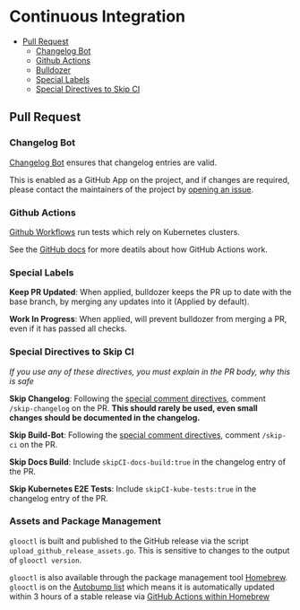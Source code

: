 # Continuous Integration
- [Pull Request](#pull-request)
    - [Changelog Bot](#changelog-bot)
    - [Github Actions](#github-actions)
    - [Bulldozer](#bulldozer)
    - [Special Labels](#special-labels)
    - [Special Directives to Skip CI](#special-directives-to-skip-ci)

## Pull Request

### Changelog Bot
[Changelog Bot](https://github.com/solo-io/changelog-bot) ensures that changelog entries are valid.

This is enabled as a GitHub App on the project, and if changes are required, please contact the maintainers of the project by [opening an issue](/devel/contributing/issues.md).

### Github Actions
[Github Workflows](/.github/workflows) run tests which rely on Kubernetes clusters.

See the [GitHub docs](https://docs.github.com/en/actions/automating-builds-and-tests/about-continuous-integration#about-continuous-integration-using-github-actions) for more deatils about how GitHub Actions work.

### Special Labels
**Keep PR Updated**: When applied, bulldozer keeps the PR up to date with the base branch, by merging any updates into it (Applied by default).

**Work In Progress**: When applied, will prevent bulldozer from merging a PR, even if it has passed all checks.

### Special Directives to Skip CI
*If you use any of these directives, you must explain in the PR body, why this is safe*

**Skip Changelog**: Following the [special comment directives](https://github.com/solo-io/changelog-bot#issue-comment-directives), comment `/skip-changelog` on the PR. **This should rarely be used, even small changes should be documented in the changelog.**

**Skip Build-Bot**: Following the [special comment directives](https://github.com/solo-io/build-bot#issue-comment-directives), comment `/skip-ci` on the PR.

**Skip Docs Build**: Include `skipCI-docs-build:true` in the changelog entry of the PR.

**Skip Kubernetes E2E Tests**: Include `skipCI-kube-tests:true` in the changelog entry of the PR.

### Assets and Package Management
`glooctl` is built and published to the GitHub release via the script `upload_github_release_assets.go`. This is sensitive to changes to the output of `glooctl version`.

`glooctl` is also available through the package management tool [Homebrew](https://formulae.brew.sh/formula/glooctl). `glooctl` is on the [Autobump list](https://github.com/Homebrew/homebrew-core/blob/8064f66cd04d0f32dc1be25ce8363a7a9e370fae/.github/autobump.txt#L790) which means it is automatically updated within 3 hours of a stable release via [GitHub Actions within Homebrew](https://github.com/Homebrew/homebrew-core/blob/8064f66cd04d0f32dc1be25ce8363a7a9e370fae/.github/workflows/autobump.yml)
